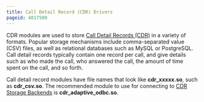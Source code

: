 ```yaml
---
title: Call Detail Record (CDR) Drivers
pageid: 4817500
---
```


CDR modules are used to store [Call Detail Records (CDR)](/Configuration/Reporting/Call-Detail-Records-CDR) in a variety of formats. Popular storage mechanisms include comma-separated value (CSV) files, as well as relational databases such as MySQL or PostgreSQL. Call detail records typically contain one record per call, and give details such as who made the call, who answered the call, the amount of time spent on the call, and so forth.

Call detail record modules have file names that look like **cdr\_xxxxx.so**, such as **cdr\_csv.so**. The recommended module to use for connecting to [CDR Storage Backends](/Configuration/Reporting/Call-Detail-Records-CDR/CDR-Storage-Backends) is **cdr\_adaptive\_odbc.so**.

